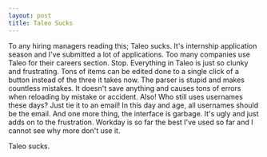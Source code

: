 ```yaml
---
layout: post
title: Taleo Sucks
---
```


To any hiring managers reading this; Taleo sucks. It's internship application season and I've submitted a lot of applications. Too many companies
use Taleo for their careers section. Stop. Everything in Taleo is just so clunky and frustrating. Tons of items can be edited done to a single
click of a button instead of the three it takes now. The parser is stupid and makes countless mistakes. It doesn't save anything and causes tons 
of errors when reloading by mistake or accident. Also! Who still uses usernames these days? Just tie it to an email! In this day and age, all usernames
should be the email. And one more thing, the interface is garbage. It's ugly and just adds on to the frustration. Workday is so far the best I've 
used so far and I cannot see why more don't use it.

Taleo sucks. 
